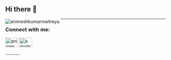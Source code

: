 ## Hi there 👋

<p><img align="left" src="https://github-readme-stats.vercel.app/api/top-langs?username=animeshkumarmaitreya&show_icons=true&locale=en&layout=compact" alt="animeshkumarmaitreya" /></p>


-------
<h3 align="left">Connect with me:</h3>
<a href="https://linkedin.com/in/animesh-kumar-maitreya-b95946290" target="blank"><img align="center" src="https://raw.githubusercontent.com/rahuldkjain/github-profile-readme-generator/master/src/images/icons/Social/linked-in-alt.svg" alt="animesh-kumar-maitreya-b95946290" height="30" width="40" /></a>
<a href="https://codeforces.com/profile/amaitreya20" target="blank"><img align="center" src="https://raw.githubusercontent.com/rahuldkjain/github-profile-readme-generator/master/src/images/icons/Social/codeforces.svg" alt="amaitreya20" height="30" width="40" /></a>
</p>
-------
